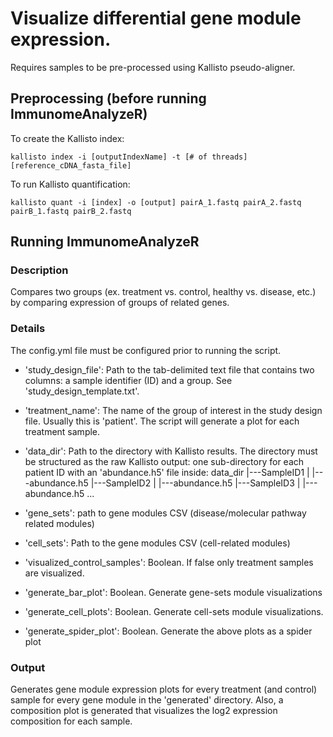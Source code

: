 # Visualize differential gene module expression.

Requires samples to be pre-processed using Kallisto pseudo-aligner.

## Preprocessing (before running ImmunomeAnalyzeR)

To create the Kallisto index:
```
kallisto index -i [outputIndexName] -t [# of threads] [reference_cDNA_fasta_file]
```

To run Kallisto quantification:
```
kallisto quant -i [index] -o [output] pairA_1.fastq pairA_2.fastq pairB_1.fastq pairB_2.fastq
```

## Running ImmunomeAnalyzeR

### Description
Compares two groups (ex. treatment vs. control, healthy vs. disease, etc.)
by comparing expression of groups of related genes.

### Details
The config.yml file must be configured prior to running the script.

* 'study_design_file': Path to the tab-delimited text file that contains two
   columns: a sample identifier (ID) and a group. See
   'study_design_template.txt'.

* 'treatment_name': The name of the group of interest in the study design
   file. Usually this is 'patient'. The script will generate a plot for each
   treatment sample.

* 'data_dir': Path to the directory with Kallisto results. The directory must
  be structured as the raw Kallisto output: one sub-directory for each
  patient ID with an 'abundance.h5' file inside:
  data_dir
  |---SampleID1
  | |---abundance.h5
  |---SampleID2
  | |---abundance.h5
  |---SampleID3
  | |---abundance.h5
  ...

* 'gene_sets': path to gene modules CSV (disease/molecular pathway related
  modules)

* 'cell_sets': Path to the gene modules CSV (cell-related modules)

* 'visualized_control_samples': Boolean. If false only treatment samples are
  visualized.

* 'generate_bar_plot': Boolean. Generate gene-sets module visualizations

* 'generate_cell_plots': Boolean. Generate cell-sets module visualizations.

* 'generate_spider_plot': Boolean. Generate the above plots as a spider plot

### Output
Generates gene module expression plots for every treatment (and control)
sample for every gene module in the 'generated' directory. Also, a
composition plot is generated that visualizes the log2 expression composition
for each sample.
